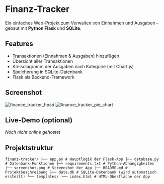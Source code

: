 #  Finanz-Tracker

Ein einfaches Web-Projekt zum Verwalten von Einnahmen und Ausgaben – gebaut mit **Python Flask** und **SQLite**.

##  Features

- Transaktionen (Einnahmen & Ausgaben) hinzufügen
- Übersicht aller Transaktionen
- Kreisdiagramm der Ausgaben nach Kategorie (mit Chart.js)
- Speicherung in SQLite-Datenbank
- Flask als Backend-Framework

##  Screenshot
![finance_tracker_head](https://github.com/user-attachments/assets/f80ca663-3f0c-43eb-a5f7-fa160a70b260)
![finance_tracker_pie_chart](https://github.com/user-attachments/assets/474b4f39-b7c4-419a-aef4-9cb15fb49ed6)



## Live-Demo (optional)

*Noch nicht online gehostet*

##  Projektstruktur
```finanz-tracker/ ├── app.py # Hauptlogik der Flask-App ├── database.py # Datenbank-Funktionen ├── requirements.txt # Python-Abhängigkeiten ├── screenshot.png # Screenshot der App ├── README.md # Projektbeschreibung ├── data.db # SQLite-Datenbank (wird automatisch erstellt) └── templates/ └── index.html # HTML-Oberfläche der App```
